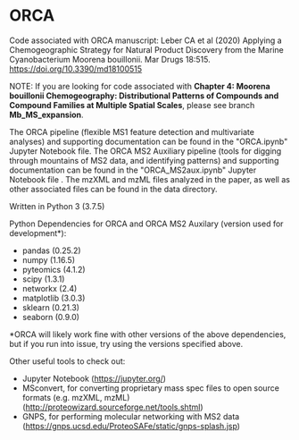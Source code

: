 # ORCA
Code associated with ORCA manuscript: Leber CA et al (2020) Applying a Chemogeographic Strategy for Natural Product Discovery from the Marine Cyanobacterium Moorena bouillonii. Mar Drugs 18:515. https://doi.org/10.3390/md18100515

NOTE: If you are looking for code associated with **Chapter 4: Moorena bouillonii Chemogeography: Distributional Patterns of Compounds and Compound Families at Multiple Spatial Scales**, please see branch **Mb_MS_expansion**.

The ORCA pipeline (flexible MS1 feature detection and multivariate analyses) and supporting documentation can be found in the "ORCA.ipynb" Jupyter Notebook file. The ORCA MS2 Auxiliary pipeline (tools for digging through mountains of MS2 data, and identifying patterns) and supporting documentation can be found in the "ORCA_MS2aux.ipynb" Jupyter Notebook file . The mzXML and mzML files analyzed in the paper, as well as other associated files can be found in the data directory.

Written in Python 3 (3.7.5)

Python Dependencies for ORCA and ORCA MS2 Auxilary (version used for development*):
- pandas (0.25.2)
- numpy (1.16.5)
- pyteomics (4.1.2)
- scipy (1.3.1)
- networkx (2.4)
- matplotlib (3.0.3) 
- sklearn (0.21.3)
- seaborn (0.9.0)

*ORCA will likely work fine with other versions of the above dependencies, but if you run into issue, try using the versions specified above.


Other useful tools to check out:
- Jupyter Notebook (https://jupyter.org/)
- MSconvert, for converting proprietary mass spec files to open source formats (e.g. mzXML, mzML) (http://proteowizard.sourceforge.net/tools.shtml)
- GNPS, for performing molecular networking with MS2 data (https://gnps.ucsd.edu/ProteoSAFe/static/gnps-splash.jsp)
